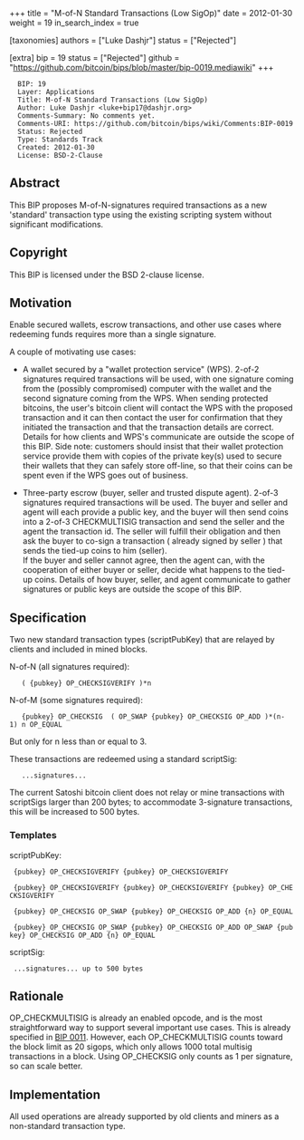 +++
title = "M-of-N Standard Transactions (Low SigOp)"
date = 2012-01-30
weight = 19
in_search_index = true

[taxonomies]
authors = ["Luke Dashjr"]
status = ["Rejected"]

[extra]
bip = 19
status = ["Rejected"]
github = "https://github.com/bitcoin/bips/blob/master/bip-0019.mediawiki"
+++

      BIP: 19
      Layer: Applications
      Title: M-of-N Standard Transactions (Low SigOp)
      Author: Luke Dashjr <luke+bip17@dashjr.org>
      Comments-Summary: No comments yet.
      Comments-URI: https://github.com/bitcoin/bips/wiki/Comments:BIP-0019
      Status: Rejected
      Type: Standards Track
      Created: 2012-01-30
      License: BSD-2-Clause

## Abstract

This BIP proposes M-of-N-signatures required transactions as a new
'standard' transaction type using the existing scripting system without
significant modifications.

## Copyright

This BIP is licensed under the BSD 2-clause license.

## Motivation

Enable secured wallets, escrow transactions, and other use cases where
redeeming funds requires more than a single signature.

A couple of motivating use cases:

-   A wallet secured by a "wallet protection service" (WPS). 2-of-2
    signatures required transactions will be used, with one signature
    coming from the (possibly compromised) computer with the wallet and
    the second signature coming from the WPS. When sending protected
    bitcoins, the user's bitcoin client will contact the WPS with the
    proposed transaction and it can then contact the user for
    confirmation that they initiated the transaction and that the
    transaction details are correct. Details for how clients and WPS's
    communicate are outside the scope of this BIP. Side note: customers
    should insist that their wallet protection service provide them with
    copies of the private key(s) used to secure their wallets that they
    can safely store off-line, so that their coins can be spent even if
    the WPS goes out of business.

<!-- -->

-   Three-party escrow (buyer, seller and trusted dispute agent). 2-of-3
    signatures required transactions will be used. The buyer and seller
    and agent will each provide a public key, and the buyer will then
    send coins into a 2-of-3 CHECKMULTISIG transaction and send the
    seller and the agent the transaction id. The seller will fulfill
    their obligation and then ask the buyer to co-sign a transaction (
    already signed by seller ) that sends the tied-up coins to him
    (seller).  
    If the buyer and seller cannot agree, then the agent can, with the
    cooperation of either buyer or seller, decide what happens to the
    tied-up coins. Details of how buyer, seller, and agent communicate
    to gather signatures or public keys are outside the scope of this
    BIP.

## Specification

Two new standard transaction types (scriptPubKey) that are relayed by
clients and included in mined blocks.

N-of-N (all signatures required):

`   ( {pubkey} OP_CHECKSIGVERIFY )*n`

N-of-M (some signatures required):

`   {pubkey} OP_CHECKSIG  ( OP_SWAP {pubkey} OP_CHECKSIG OP_ADD )*(n-1) n OP_EQUAL`

But only for n less than or equal to 3.

These transactions are redeemed using a standard scriptSig:

`   ...signatures...`

The current Satoshi bitcoin client does not relay or mine transactions
with scriptSigs larger than 200 bytes; to accommodate 3-signature
transactions, this will be increased to 500 bytes.

### Templates

scriptPubKey:

` {pubkey} OP_CHECKSIGVERIFY {pubkey} OP_CHECKSIGVERIFY`

` {pubkey} OP_CHECKSIGVERIFY {pubkey} OP_CHECKSIGVERIFY {pubkey} OP_CHECKSIGVERIFY`

` {pubkey} OP_CHECKSIG OP_SWAP {pubkey} OP_CHECKSIG OP_ADD {n} OP_EQUAL`

` {pubkey} OP_CHECKSIG OP_SWAP {pubkey} OP_CHECKSIG OP_ADD OP_SWAP {pubkey} OP_CHECKSIG OP_ADD {n} OP_EQUAL`

scriptSig:

` ...signatures... up to 500 bytes`

## Rationale

OP\_CHECKMULTISIG is already an enabled opcode, and is the most
straightforward way to support several important use cases. This is
already specified in [BIP 0011](bip-0011.mediawiki "wikilink"). However,
each OP\_CHECKMULTISIG counts toward the block limit as 20 sigops, which
only allows 1000 total multisig transactions in a block. Using
OP\_CHECKSIG only counts as 1 per signature, so can scale better.

## Implementation

All used operations are already supported by old clients and miners as a
non-standard transaction type.
